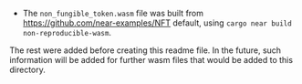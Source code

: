 - The `non_fungible_token.wasm` file was built from https://github.com/near-examples/NFT default, using `cargo near build non-reproducible-wasm`.

The rest were added before creating this readme file. In the future, such information will be added for further wasm files that would be added to this directory.

